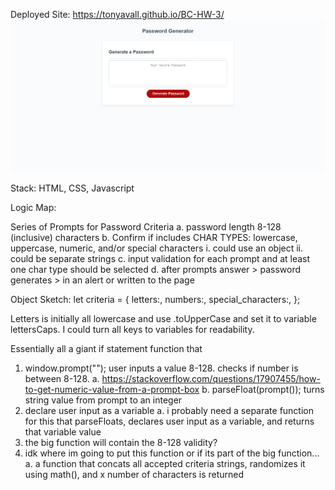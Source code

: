 Deployed Site:
https://tonyavall.github.io/BC-HW-3/
![Getting Started](deployed.png)

Stack: HTML, CSS, Javascript

Logic Map:

Series of Prompts for Password Criteria
a. password length 8-128 (inclusive) characters
b. Confirm if includes CHAR TYPES: lowercase, uppercase, numeric, and/or special characters
    i. could use an object
    ii. could be separate strings
    c. input validation for each prompt and at least one char type should be selected 
    d. after prompts answer > password generates > in an alert or written to the page

Object Sketch:
let criteria = { letters:, numbers:, special_characters:, };

Letters is initially all lowercase and use .toUpperCase and set it to variable lettersCaps. I could turn all keys to variables for readability.

Essentially all a giant if statement function that 
1. window.prompt(""); user inputs a value 8-128. checks if number is between 8-128.
    a. https://stackoverflow.com/questions/17907455/how-to-get-numeric-value-from-a-prompt-box
     b. parseFloat(prompt()); turns string value from prompt to an integer
2. declare user input as a variable
    a. i probably need a separate function for this that parseFloats, declares user input as a variable, and returns that variable value
3. the big function will contain the 8-128 validity?
4. idk where im going to put this function or if its part of the big function...
    a. a function that concats all accepted criteria strings, randomizes it using math(), and x number of characters is returned
